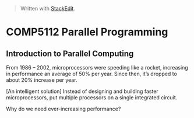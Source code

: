 


> Written with [StackEdit](https://stackedit.io/).
# COMP5112 Parallel Programming

## Introduction to Parallel Computing


From 1986 – 2002, microprocessors were speeding like a rocket, increasing in performance an average of 50% per year. Since then, it’s dropped to about 20% increase per year.

[An intelligent solution] Instead of designing and building faster microprocessors, put multiple processors on a single integrated circuit.

Why do we need ever-increasing performance?

<!--stackedit_data:
eyJoaXN0b3J5IjpbMTk1MjIzMzU3MCwxMzY0MzY3OTM0XX0=
-->